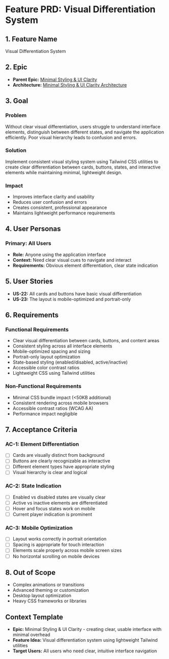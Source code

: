 # Feature PRD: Visual Differentiation System

## 1. Feature Name

Visual Differentiation System

## 2. Epic

- **Parent Epic:** [Minimal Styling & UI Clarity](../epic.md)
- **Architecture:** [Minimal Styling & UI Clarity Architecture](../arch.md)

## 3. Goal

### Problem
Without clear visual differentiation, users struggle to understand interface elements, distinguish between different states, and navigate the application efficiently. Poor visual hierarchy leads to confusion and errors.

### Solution
Implement consistent visual styling system using Tailwind CSS utilities to create clear differentiation between cards, buttons, states, and interactive elements while maintaining minimal, lightweight design.

### Impact
- Improves interface clarity and usability
- Reduces user confusion and errors
- Creates consistent, professional appearance
- Maintains lightweight performance requirements

## 4. User Personas

### Primary: All Users
- **Role:** Anyone using the application interface
- **Context:** Need clear visual cues to navigate and interact
- **Requirements:** Obvious element differentiation, clear state indication

## 5. User Stories

- **US-22:** All cards and buttons have basic visual differentiation
- **US-23:** The layout is mobile-optimized and portrait-only

## 6. Requirements

### Functional Requirements
- Clear visual differentiation between cards, buttons, and content areas
- Consistent styling across all interface elements
- Mobile-optimized spacing and sizing
- Portrait-only layout optimization
- State-based styling (enabled/disabled, active/inactive)
- Accessible color contrast ratios
- Lightweight CSS using Tailwind utilities

### Non-Functional Requirements
- Minimal CSS bundle impact (<50KB additional)
- Consistent rendering across mobile browsers
- Accessible contrast ratios (WCAG AA)
- Performance impact negligible

## 7. Acceptance Criteria

### AC-1: Element Differentiation
- [ ] Cards are visually distinct from background
- [ ] Buttons are clearly recognizable as interactive
- [ ] Different element types have appropriate styling
- [ ] Visual hierarchy is clear and logical

### AC-2: State Indication
- [ ] Enabled vs disabled states are visually clear
- [ ] Active vs inactive elements are differentiated
- [ ] Hover and focus states work on mobile
- [ ] Current player indication is prominent

### AC-3: Mobile Optimization
- [ ] Layout works correctly in portrait orientation
- [ ] Spacing is appropriate for touch interaction
- [ ] Elements scale properly across mobile screen sizes
- [ ] No horizontal scrolling on mobile devices

## 8. Out of Scope

- Complex animations or transitions
- Advanced theming or customization
- Desktop layout optimization
- Heavy CSS frameworks or libraries

## Context Template

- **Epic:** Minimal Styling & UI Clarity - creating clear, usable interface with minimal overhead
- **Feature Idea:** Visual differentiation system using lightweight Tailwind utilities
- **Target Users:** All users who need clear, intuitive interface navigation